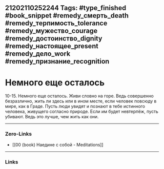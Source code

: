 21202110252244
Tags: #type_finished #book_snippet #remedy_смерть_death #remedy_терпимость_tolerance #remedy_мужество_courage #remedy_достоинство_dignity #remedy_настоящее_present #remedy_дело_work #remedy_признание_recognition
---
# Немного еще осталось

 10-15. Немного еще осталось. Живи словно на горе. Ведь совершенно безразлично, жить ли здесь или в ином месте, если человек повсюду в мире, как в Граде. Пусть люди увидят и познают в тебе истинного человека, живущего согласно природе. Если им будет невтерпёж, пусть убивают. Ведь это лучше, чем жить как они. 

---
### Zero-Links
- [[00 (book) Наедине с собой - Meditations]]
---
### Links
